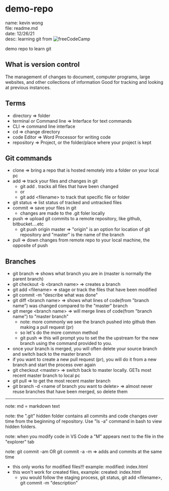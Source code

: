 # demo-repo
name: kevin wong\
file: readme.md\
date: 12/26/21\
desc: learning git from ![freeCodeCamp](https://www.youtube.com/watch?v=RGOj5yH7evk&t=192s)

demo repo to learn git

## What is version control
The management of changes to document, computer programs, large websites, and other collections of information
Good for tracking and looking at previous instances.




## Terms
* directory => folder
* terminal or Command line => Interface for text commands
* CLI => command line interface
* cd => change directory
* code Editor => Word Processor for writing code
* repository => Project, or the folder/place where your project is kept

## Git commands
* clone => bring a repo that is hosted remotely into a folder on your local pc
* add => track your files and changes in git
   * git add . tracks all files that have been changed
   * or
   * git add \<filename\> to track that specific file or folder
* git status => list status of tracked and untracked files
* commit => save your files in git
   * changes are made to the .git foler locally
* push => upload git commits to a remote repository, like github, bitbucket....etc
   * git push origin master => "origin" is an option for location of git repository and "master" is the name of the branch
* pull => down changes from remote repo to your local machine, the opposite of push

## Branches
* git branch => shows what branch you are in (master is normally the parent branch)
* git checkout -b \<branch name\> => creates a branch
* git add \<filename\> => stage or track the files that have been modified
* git commit -m "describe what was done"
* git diff \<branch name\> => shows what lines of code(from "branch name") was changed compared to the "master" branch
* git merge \<branch name\> => will merge lines of code(from "branch name") to "master branch"
   * note: more commonly we see the branch pushed into github then making a pull request (pr)
   * so let's do the more common method
   * git push => this will prompt you to set the the upstream for the new branch using the command provided to you.
* once your branch is merged, you will often delete your source branch and switch back to the master branch
* if you want to create a new pull request (pr), you will do it from a new branch and start the process over again
* git checkout \<master\> => switch back to master locally. GETs most recent master branch to local pc
* git pull => to get the most recent master branch
* git branch -d \<name of branch you want to delete\> => almost never reuse branches that have been merged, so delete them
  

------------------------------------------------------------------------------------------------------------------------------------------------------------

note: md = markdown text

note: the ".git" hidden folder contains all commits and code changes over time from the beginning of repository. Use "ls -a" command in bash to view hidden folders.

note: when you modify code in VS Code a "M" appears next to the file in the "explorer" tab

note: git commit -am OR git commit -a -m => adds and commits at the same time
   * this only works for modified files!!! example: modified: index.html
   * this won't work for created files, example: created: index.html
      * you would follow the staging process, git status, git add \<filename\>, git commit -m "description"
 
